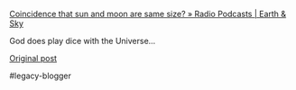 <!--
date: '2008-07-18'
published: true
slug: 2008-07-coincidence-that-sun-and-moon-are-same
time_to_read: 5
title: "Coincidence that sun and moon are same size? \xBB Radio Podcasts | Earth &amp;\n\
  Sky"
-->

[Coincidence that sun and moon are same size? » Radio Podcasts | Earth & Sky](http://www.earthsky.org/radioshows/48953/sun-and-moon-sizes-coincidence)  
  
  
God does play dice with the Universe...

[Original post](https://ysfk.blogspot.com/2008/07/coincidence-that-sun-and-moon-are-same.html)

#legacy-blogger 